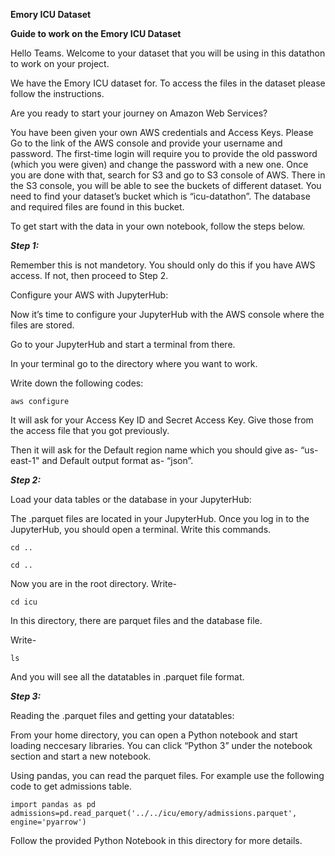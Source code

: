 **Emory ICU Dataset** 

****Guide to work on the Emory ICU Dataset****

 

Hello Teams. Welcome to your dataset that you will be using in this datathon to work on your project. 

We have the Emory ICU dataset for. To access the files in the dataset please follow the instructions. 

 

Are you ready to start your journey on Amazon Web Services? 

You have been given your own AWS credentials and Access Keys. Please Go to the link of the AWS console and provide your username and password. The first-time login will require you to provide the old password (which you were given) and change the password with a new one. Once you are done with that, search for S3 and go to S3 console of AWS. There in the S3 console, you will be able to see the buckets of different dataset. You need to find your dataset’s bucket which is “icu-datathon”. The database and required files are found in this bucket.  

 

To get start with the data in your own notebook, follow the steps below. 

 

***Step 1:*** 

Remember this is not mandetory. You should only do this if you have AWS access. If not, then proceed to Step 2.

Configure your AWS with JupyterHub: 

Now it’s time to configure your JupyterHub with the AWS console where the files are stored. 

Go to your JupyterHub and start a terminal from there.  

In your terminal go to the directory where you want to work. 

Write down the following codes:  

	aws configure 

It will ask for your Access Key ID and Secret Access Key. Give those from the access file that you got previously. 

Then it will ask for the Default region name which you should give as- “us-east-1" and Default output format as- “json”. 

***Step 2:***

Load your data tables or the database in your JupyterHub: 

The .parquet files are located in your JupyterHub. Once you log in to the JupyterHub, you should open a terminal. Write this commands. 

	cd .. 

	cd .. 

Now you are in the root directory. Write- 

	cd icu 

In this directory, there are parquet files and the database file. 

Write- 

	ls 

And you will see all the datatables in .parquet file format. 

***Step 3:***

Reading the .parquet files and getting your datatables: 

From your home directory, you can open a Python notebook and start loading neccesary libraries. You can click “Python 3” under the notebook section and start a new notebook. 

Using pandas, you can read the parquet files. For example use the following code to get admissions table. 

	import pandas as pd 
 	admissions=pd.read_parquet('../../icu/emory/admissions.parquet', engine='pyarrow') 

Follow the provided Python Notebook in this directory for more details. 
